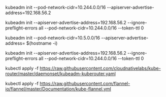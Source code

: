 kubeadm init --pod-network-cidr=10.244.0.0/16 --apiserver-advertise-address=192.168.56.2

kubeadm init --apiserver-advertise-address=192.168.56.2 --ignore-preflight-errors all --pod-network-cidr=10.244.0.0/16 --token-ttl 0

kubeadm init --pod-network-cidr=10.5.0.0/16 --apiserver-advertise-address= $(hostname -i)

kubeadm init --apiserver-advertise-address=192.168.56.2 --ignore-preflight-errors all --pod-network-cidr=10.244.0.0/16 --token-ttl 0

kubectl apply -f https://raw.githubusercontent.com/cloudnativelabs/kube-router/master/daemonset/kubeadm-kuberouter.yaml

kubectl apply -f https://raw.githubusercontent.com/flannel-io/flannel/master/Documentation/kube-flannel.yml
